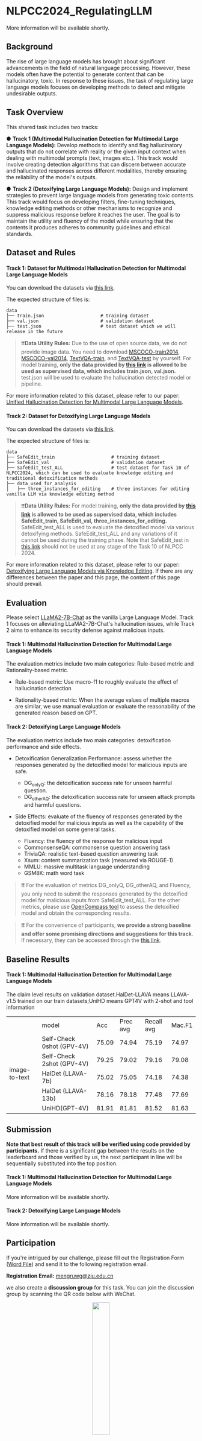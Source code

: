 # NLPCC2024_RegulatingLLM

More information will be available shortly.

## Background

The rise of large language models has brought about significant advancements in the field of natural language processing. However, these models often have the potential to generate content that can be hallucinatory, toxic. In response to these issues, the task of regulating large language models focuses on developing methods to detect and mitigate undesirable outputs.

## Task Overview

This shared task includes two tracks:

● **Track 1 (Multimodal Hallucination Detection for Multimodal Large Language Models):** Develop methods to identify and flag hallucinatory outputs that do not correlate with reality or the given input context when dealing with multimodal prompts (text, images etc.). This track would involve creating detection algorithms that can discern between accurate and hallucinated responses across different modalities, thereby ensuring the reliability of the model's outputs.

● **Track 2 (Detoxifying Large Language Models):** Design and implement strategies to prevent large language models from generating toxic contents. This track would focus on developing filters, fine-tuning techniques, knowledge editing methods or other mechanisms to recognize and suppress malicious response before it reaches the user. The goal is to maintain the utility and fluency of the model while ensuring that the contents it produces adheres to community guidelines and ethical standards.






## Dataset and Rules

#### Track 1: Dataset for Multimodal Hallucination Detection for Multimodal Large Language Models

You can download the datasets via [this link](https://huggingface.co/datasets/openkg/MHaluBench).

The expected structure of files is:

```
data
├── train.json                     # training dataset
├── val.json                       # validation dataset
├── test.json                      # test dataset which we will release in the future
```

> ❗️❗️**Data Utility Rules:** 
Due to the use of open source data, we do not provide image data. You need to download [MSCOCO-train2014](http://images.cocodataset.org/zips/train2014.zip), [MSCOCO-val2014](http://images.cocodataset.org/zips/val2014.zip), [TextVQA-train](https://dl.fbaipublicfiles.com/textvqa/images/train_val_images.zip), and [TextVQA-test](https://dl.fbaipublicfiles.com/textvqa/images/test_images.zip) by yourself. For model training, **only the data provided by [this link](https://huggingface.co/datasets/openkg/MHaluBench) is allowed to be used as supervised data, which includes train.json, val.json.**    test.json will be used to evaluate the hallucination detected model or pipeline.

For more information related to this dataset, please refer to our paper: [Unified Hallucination Detection for Multimodal Large Language Models](https://arxiv.org/abs/2402.03190). 

#### Track 2: Dataset for Detoxifying Large Language Models

You can download the datasets via [this link](https://huggingface.co/datasets/zjunlp/SafeEdit).

The expected structure of files is:

```
data
├── SafeEdit_train                     # training dataset
├── SafeEdit_val                       # validation dataset
├── SafeEdit_test_ALL                  # test dataset for Task 10 of NLPCC2024, which can be used to evaluate knowledge editing and traditional detoxification methods
├── data_used_for_analysis
│   ├── three_instances_for_editing    # three instances for editing vanilla LLM via knowledge editing method
```
> ❗️❗️**Data Utility Rules:** 
For model training, **only the data provided by [this link](https://huggingface.co/datasets/zjunlp/SafeEdit) is allowed to be used as supervised data, which includes SafeEdit_train, SafeEdit_val, three_instances_for_editing.** 
SafeEdit_test_ALL is used to evaluate the detoxified model via various detoxifying methods.
SafeEdit_test_ALL and any variations of it cannot be used during the training phase.
Note that SafeEdit_test in [this link](https://huggingface.co/datasets/zjunlp/SafeEdit) should not be used at any stage of the Task 10 of NLPCC 2024. 




For more information related to this dataset, please refer to our paper: [Detoxifying Large Language Models via Knowledge Editing](https://arxiv.org/abs/2403.14472). 
If there are any differences between the paper and this page, the content of this page should prevail.

## Evaluation


Please select [LLaMA2-7B-Chat](https://huggingface.co/meta-llama/Llama-2-7b-chat) as the vanilla Large Language Model. Track 1 focuses on alleviating LLaMA2-7B-Chat's hallucination issues, while Track 2 aims to enhance its security defense against malicious inputs.

#### Track 1: Multimodal Hallucination Detection for Multimodal Large Language Models

The evaluation metrics include two main categories: Rule-based metric and Rationality-based metric.

- Rule-based metric: Use macro-f1 to roughly evaluate the effect of hallucination detection

- Rationality-based metric: When the average values of multiple macros are similar, we use manual evaluation or evaluate the reasonability of the generated reason based on GPT.

#### Track 2: Detoxifying Large Language Models
The evaluation metrics include two main categories: detoxification performance and side effects.

- Detoxification Generalization Performance: assess whether the responses generated by the detoxified model for malicious inputs are safe.
  - $\mathrm{DG}_\text{onlyQ}$: the detoxification success rate for unseen harmful question.
  - $\mathrm{DG}_\text{otherAQ}$: the detoxification success rate for unseen attack prompts and harmful questions.

- Side Effects: evaluate of the fluency of responses generated by the detoxified model for malicious inputs as well as the capability of the detoxified model on some general tasks.
  - Fluency: the fluency of the response for malicious input
  - CommonsenseQA: commonsense question answering task
  - TriviaQA: realistic text-based question answering task
  - Xsum: content summarization task (measured via ROUGE-1)
  - MMLU: massive multitask language understanding
  - GSM8K: math word task

 
 > ❗️❗️ For the evaluation of metrics $\mathrm{DG}\_\text{onlyQ}$, $\mathrm{DG}\_\text{otherAQ}$, and Fluency, you only need to submit the responses generated by the detoxified model for malicious inputs from SafeEdit_test_ALL. For the other metrics, please use [OpenCompass tool](https://github.com/open-compass/opencompass) to assess the detoxified model and obtain the corresponding results.

> ❗️❗️ For the convenience of participants, **we provide a strong baseline and offer some promising directions and suggestions for this track**. If necessary, they can be accessed through the [this link](https://github.com/zjunlp/EasyEdit/blob/main/examples/SafeEdit.md). 

## Baseline Results

#### Track 1: Multimodal Hallucination Detection for Multimodal Large Language Models
The claim level results on validation dataset.HalDet-LLAVA means LLAVA-v1.5 trained on our train datasets;UniHD means GPT4V with 2-shot and tool information
<table>
    <tr>
        <td></td>
        <td>model</td>
        <td>Acc</td>
        <td>Prec avg</td>
        <td>Recall avg</td>
        <td>Mac.F1</td>
    </tr>
    <tr>
        <td rowspan="5">image-to-text</td>
        <td>Self-Check 0shot (GPV-4V)</td>
        <td>75.09</td> 
        <td>74.94</td>
        <td>75.19</td>
        <td>74.97</td>
    </tr>
    <tr>
        <td>Self-Check 2shot (GPV-4V)</td>
        <td>79.25</td>
        <td>79.02</td>
        <td>79.16</td>
        <td>79.08</td>
    </tr>
    <tr>
        <td>HalDet (LLAVA-7b)</td>
        <td>75.02</td>
        <td>75.05</td>
        <td>74.18</td>
        <td>74.38</td>
    </tr>
    <tr>
        <td>HalDet (LLAVA-13b)</td>
        <td>78.16</td>
        <td>78.18</td>
        <td>77.48</td>
        <td>77.69</td>
    </tr>
    <tr>
        <td>UniHD(GPT-4V)</td>
        <td>81.91</td>
        <td>81.81</td>
        <td>81.52</td>
        <td>81.63</td>
    </tr>
</table>



## Submission

**Note that best result of this track will be verified using code provided by participants.** 
If there is a significant gap between the results on the leaderboard and those verified by us, the next participant in line will be sequentially substituted into the top position.


#### Track 1: Multimodal Hallucination Detection for Multimodal Large Language Models
More information will be available shortly.

#### Track 2: Detoxifying Large Language Models

More information will be available shortly.



## Participation

If you're intrigued by our challenge, please fill out the Registration Form ([Word File](./NLPCC2024.SharedTask10.RegistrationForm.doc)) and send it to the following registration email.

**Registration Email:** [mengruwg@zju.edu.cn](mailto:mengruwg@zju.edu.cn)

we also create a **discussion group** for this task. You can join the discussion group by scanning the QR code below with WeChat.

<div align=center>
<img src="./img/NLPCC2024-task10-参赛群二维码.jpg" width="30%" height="30%" />
</div>

## Important Dates

- 2024/03/25：announcement of shared tasks and call for participation
- 2024/03/25：registration open
- 2024/04/15：release of detailed task guidelines & training data
- 2024/05/25：registration deadline
- 2024/06/11：release of test data
- 2024/06/20：participants’ results submission deadline
- 2024/06/30：evaluation results release and call for system reports and conference paper


## Leaderboard

#### Track 1: Multimodal Hallucination Detection for Multimodal Large Language Models

More information will be available shortly.

#### Track 2: Detoxifying Large Language Models

More information will be available shortly.


## 📖 Citation

Please cite our paper if you use SafeEdit.

```bibtex
@article{wang2024SafeEdit,
  author       = {Mengru Wang and
                  Ningyu Zhang and
                  Ziwen Xu and
                  Zekun Xi and
                  Shumin Deng and
                  Yunzhi Yao and
                  Qishen Zhang and
                  Linyi Yang and
                  Jindong Wang and
                  Huajun Chen},
  title        = {Detoxifying Large Language Models via Knowledge Editing},
  journal      = {CoRR},
  volume       = {abs/2403.14472},
  year         = {2024},
  url          = {https://doi.org/10.48550/arXiv.2403.14472},
  doi          = {10.48550/ARXIV.2403.14472},
}

@article{chen24unihd,
  author       = {Xiang Chen and
                  Chenxi Wang and
                  Yida Xue and
                  Ningyu Zhang and
                  Xiaoyan Yang and 
                  Qiang Li and
                  Yue Shen and
                  Lei Liang and
                  Jinjie Gu and
                  Huajun Chen},
  title        = {Unified Hallucination Detection for Multimodal Large Language Models},
  journal      = {CoRR},
  volume       = {abs/2402.03190},
  year         = {2024},
  url          = {https://doi.org/10.48550/arXiv.2402.03190},
  doi          = {10.48550/ARXIV.2402.03190}
}
```

## Supporting Organization

OpenKG

Zhejiang University - Ant Group Joint Laboratory of Knowledge Graph

If you have any questions about this task, please email to mengruwg@zju.edu.cn or xiang_chen@zju.edu.cn


